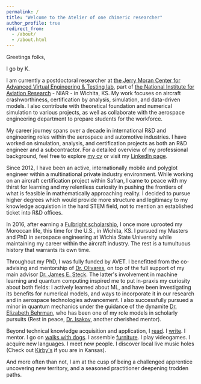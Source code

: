 ```yaml
---
permalink: /
title: "Welcome to the Atelier of one chimeric researcher"
author_profile: true
redirect_from: 
  - /about/
  - /about.html
---
```



Greetings folks,

I go by K.

I am currently a postdoctoral researcher at [the Jerry Moran Center for Advanced Virtual Engineering & Testing lab](https://www.wichita.edu/industry_and_defense/NIAR/Laboratories/avet/avet.php), part of [the National Institute for Aviation Research](https://www.wichita.edu/industry_and_defense/NIAR/) - NIAR - in Wichita, KS. My work focuses on aircraft crashworthiness, certification by analysis, simulation, and data-driven models. I also contribute with theoretical foundation and numerical simulation to various projects, as well as collaborate with the aerospace engineering department to prepare students for the workforce.

My career journey spans over a decade in international R&D and engineering roles within the aerospace and automotive industries. I have worked on simulation, analysis, and certification projects as both an R&D engineer and a subcontractor. For a detailed overview of my professional background, feel free to explore [my cv](https://drko-curius.github.io/cv/) or visit my [LinkedIn page](https://www.linkedin.com/in/khadijaouajjani/).

Since 2012, I have been an active, internationally mobile and polyglot engineer within a multinational private industry environment. While working on an aircraft certification project within Safran, I came to peace with my thirst for learning and my relentless curiosity in pushing the frontiers of what is feasible in mathematically approaching reality. I decided to pursue higher degrees which would provide more structure and legitimacy to my knowledge acquistion in the hard STEM field, not to mention an established ticket into R&D offices.

In 2016, after earning a [Fulbright scholarship](https://us.fulbrightonline.org/), I once more uprooted my Moroccan life, this time for the U.S., in Wichita, KS. I pursued my Masters and PhD in aerospace engineering at Wichia State University while maintaining my career within the aircraft industry. The rest is a tumultuous history that warrants its own time.

Throughout my PhD, I was fully funded by AVET. I benefitted from the co-advising and mentorship of [Dr. Olivares](https://www.researchgate.net/profile/Gerardo-Olivares-6), on top of the full support of my main advisor [Dr. James E. Steck](https://www.researchgate.net/profile/James-Steck). The latter's involvement in machine learning and quantum computing inspired me to put in-praxis my curiosity about both fields: I actively learned about ML, and have been investigating its benefits for numerical models, and ways to incorporate it in our research and in aerospace technologies advancement. I also successfully pursued a minor in quantum mechanics under the guidance of the dynamite [Dr. Elizabeth Behrman](https://www.researchgate.net/profile/Elizabeth-Behrman), who has been one of my role models in scholarly pursuits (Rest in peace, [Dr. Isakov](https://www.researchgate.net/profile/Victor-Isakov), another cherished mentor).

Beyond technical knowledge acquisition and application, I [read](https://app.thestorygraph.com/tags/550a9829-ac8f-4fc9-9b6a-23b8992aac2a?redirect=true). I [write](https://www.hurrytothecapsule.com/). I mentor. I go on [walks with dogs](https://beautiesandbeasts.org/). I assemble [furniture](https://www.rescue.org/united-states/wichita-ks). I play videogames. I acquire new languages. I meet new people. I discover local live music holes (Check out [Kirby's](https://kirbysbeerstore.com/) if you are in Kansas). 

And more often than not, I am at the cusp of being a challenged apprentice uncovering new territory, and a seasoned practitioner deepening trodden paths.




